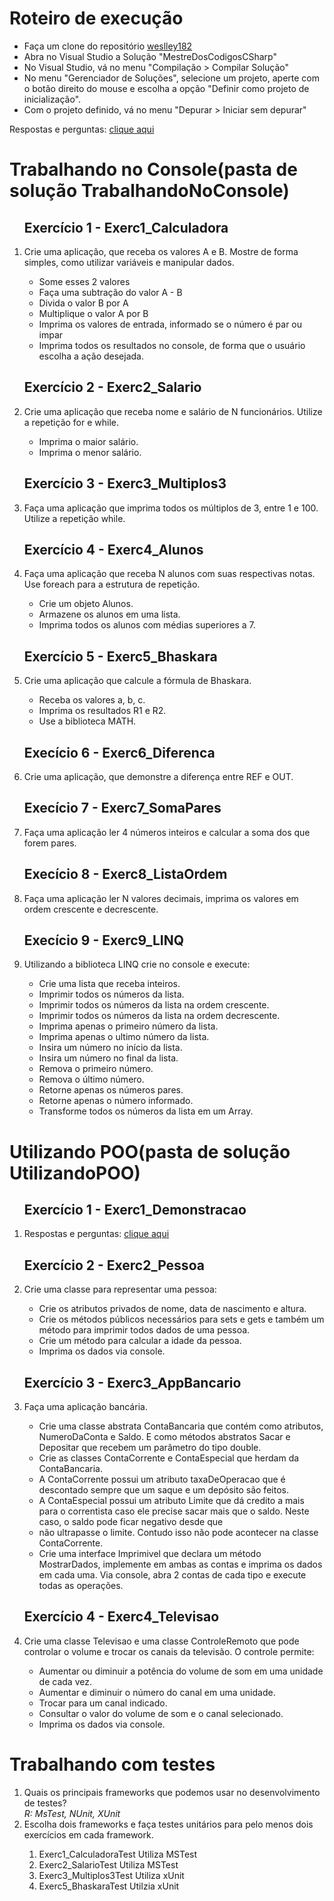<h1>Roteiro de execução</h1>
<ul>
<li>Faça um clone do repositório <a href = "https://github.com/weslley182/MestreDosCodigosCSharp.git">weslley182</a></li>

<li>Abra no Visual Studio a Solução "MestreDosCodigosCSharp"</li>

<li>No Visual Studio, vá no menu "Compilação > Compilar Solução"</li>

<li>No menu "Gerenciador de Soluções", selecione um projeto, aperte com o botão direito do mouse e escolha a opção "Definir como projeto de inicialização".</li>

<li>Com o projeto definido, vá no menu "Depurar > Iniciar sem depurar"</li>
</ul>

Respostas e perguntas: <a href = "https://github.com/weslley182/MestreDosCodigosCSharp/blob/master/Respostas1.md">clique aqui</a>

<h1>Trabalhando no Console(pasta de solução TrabalhandoNoConsole)</h1>
<ol>
    <h2>Exercício 1 - Exerc1_Calculadora</h2>
    <li>Crie uma aplicação, que receba os valores A e B. Mostre de forma simples, como utilizar variáveis e manipular dados.</li>
      <ul>
        <li>Some esses 2 valores</li>
        <li>Faça uma subtração do valor A - B</li>
        <li>Divida o valor B por A</li>
        <li>Multiplique o valor A por B</li>
        <li>Imprima os valores de entrada, informado se o número é par ou impar</li>
        <li>Imprima todos os resultados no console, de forma que o usuário escolha a ação desejada.</li>
      </ul>
    <h2>Exercício 2 - Exerc2_Salario</h2>  
    <li>Crie uma aplicação que receba nome e salário de N funcionários. Utilize a repetição for e while.</li>
      <ul>
        <li>Imprima o maior salário.</li>
        <li>Imprima o menor salário.</li>
      </ul>
    <h2>Exercício 3 - Exerc3_Multiplos3</h2>
    <li>Faça uma aplicação que imprima todos os múltiplos de 3, entre 1 e 100. Utilize a repetição while.</li>
    <h2>Exercício 4 - Exerc4_Alunos</h2>
    <li>Faça uma aplicação que receba N alunos com suas respectivas notas. Use foreach para a estrutura de repetição.</li>
      <ul>
        <li>Crie um objeto Alunos.</li>
        <li>Armazene os alunos em uma lista.</li>
        <li>Imprima todos os alunos com médias superiores a 7.</li>
      </ul>
    <h2>Exercício 5 - Exerc5_Bhaskara</h2>
    <li>Crie uma aplicação que calcule a fórmula de Bhaskara.</li>
      <ul>
        <li>Receba os valores a, b, c.</li>
        <li>Imprima os resultados R1 e R2.</li>
        <li>Use a biblioteca MATH.</li>
      </ul>
    <h2>Execício 6 - Exerc6_Diferenca</h2>
    <li>Crie uma aplicação, que demonstre a diferença entre REF e OUT.</li>
    <h2>Execício 7 - Exerc7_SomaPares</h2>
    <li>Faça uma aplicação ler 4 números inteiros e calcular a soma dos que forem pares.</li>  
    <h2>Execício 8 - Exerc8_ListaOrdem</h2>
    <li>Faça uma aplicação ler N valores decimais, imprima os valores em ordem crescente e decrescente.</li>  
    <h2>Execício 9 - Exerc9_LINQ</h2>
    <li>Utilizando a biblioteca LINQ crie no console e execute:</li>
        <ul>
            <li>Crie uma lista que receba inteiros.</li>
            <li>Imprimir todos os números da lista.</li>
            <li>Imprimir todos os números da lista na ordem crescente.</li>
            <li>Imprimir todos os números da lista na ordem decrescente.</li>
            <li>Imprima apenas o primeiro número da lista.</li>
            <li>Imprima apenas o ultimo número da lista.</li>
            <li>Insira um número no início da lista.</li>
            <li>Insira um número no final da lista.</li>
            <li>Remova o primeiro número.</li>
            <li>Remova o último número.</li>
            <li>Retorne apenas os números pares.</li>
            <li>Retorne apenas o número informado.</li>
            <li>Transforme todos os números da lista em um Array.</li>
        </ul>
</ol>

<h1>Utilizando POO(pasta de solução UtilizandoPOO)</h1>
<ol>
    <h2>Exercício 1 - Exerc1_Demonstracao</h2>
    <li>Respostas e perguntas: <a href = "https://github.com/weslley182/MestreDosCodigosCSharp/blob/master/Respostas2.md">clique aqui</a></li>
    <h2>Exercício 2 - Exerc2_Pessoa</h2>
    <li>Crie uma classe para representar uma pessoa:</li>
        <ul>
            <li>Crie os atributos privados de nome, data de nascimento e altura.</li>
            <li>Crie os métodos públicos necessários para sets e gets e também um método para imprimir todos dados de uma pessoa.</li>
            <li>Crie um método para calcular a idade da pessoa.</li>
            <li>Imprima os dados via console.</li>
        </ul>            
    <h2>Exercício 3 - Exerc3_AppBancario</h2>
    <li>Faça uma aplicação bancária.</li>
        <ul>
            <li>Crie uma classe abstrata ContaBancaria que contém como atributos, NumeroDaConta e Saldo.
                E como métodos abstratos Sacar e Depositar que recebem um parâmetro do tipo double.</li>
            <li>Crie as classes ContaCorrente e ContaEspecial que herdam da ContaBancaria.</li>
            <li>A ContaCorrente possui um atributo taxaDeOperacao que é descontado sempre que um saque e um depósito são feitos.</li>
            <li>A ContaEspecial possui um atributo Limite que dá credito a mais para o correntista caso ele precise sacar mais que o saldo. 
                Neste caso, o saldo pode ficar negativo desde que <li>não ultrapasse o limite. Contudo isso não pode acontecer na classe ContaCorrente.</li>
            <li>Crie uma interface Imprimivel que declara um método MostrarDados, implemente em ambas as contas e imprima os dados em cada uma.
                Via console, abra 2 contas de cada tipo e execute todas as operações.</li>
        </ul>
    <h2>Exercício 4 - Exerc4_Televisao</h2>
    <li>Crie uma classe Televisao e uma classe ControleRemoto que pode controlar o volume e trocar os canais da televisão. O controle permite:</li>
        <ul>
            <li>Aumentar ou diminuir a potência do volume de som em uma unidade de cada vez.</li>
            <li>Aumentar e diminuir o número do canal em uma unidade.</li>
            <li>Trocar para um canal indicado.</li>
            <li>Consultar o valor do volume de som e o canal selecionado.</li>
            <li>Imprima os dados via console.</li>
        </ul>            
</ol>    
<h1>Trabalhando com testes</h1>
 <ol>
    <li>Quais os principais frameworks que podemos usar no desenvolvimento de testes?</li>
    <em>R: MsTest, NUnit, XUnit</em>
    <li>Escolha dois frameworks e faça testes unitários para pelo menos dois exercícios em cada framework.</li>
    <ol>
        <li>Exerc1_CalculadoraTest Utiliza MSTest</li>
        <li>Exerc2_SalarioTest Utiliza MSTest</li>
        <li>Exerc3_Multiplos3Test Utiliza xUnit</li>
        <li>Exerc5_BhaskaraTest Utilzia xUnit</li>
    </ol>
</ol>
